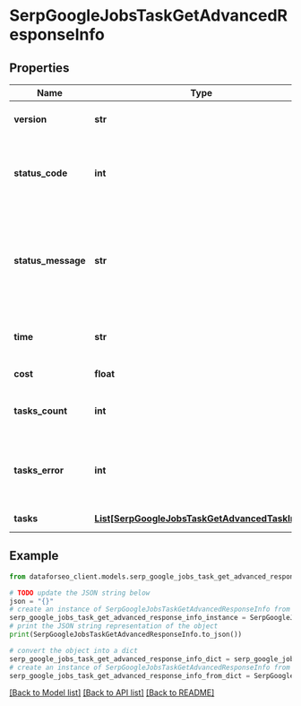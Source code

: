 # SerpGoogleJobsTaskGetAdvancedResponseInfo


## Properties

Name | Type | Description | Notes
------------ | ------------- | ------------- | -------------
**version** | **str** | the current version of the API | [optional] 
**status_code** | **int** | general status code you can find the full list of the response codes here | [optional] 
**status_message** | **str** | general informational message you can find the full list of general informational messages here | [optional] 
**time** | **str** | total execution time, seconds | [optional] 
**cost** | **float** | total tasks cost, USD | [optional] 
**tasks_count** | **int** | the number of tasks in the tasks array | [optional] 
**tasks_error** | **int** | the number of tasks in the tasks array returned with an error | [optional] 
**tasks** | [**List[SerpGoogleJobsTaskGetAdvancedTaskInfo]**](SerpGoogleJobsTaskGetAdvancedTaskInfo.md) | array of tasks | [optional] 

## Example

```python
from dataforseo_client.models.serp_google_jobs_task_get_advanced_response_info import SerpGoogleJobsTaskGetAdvancedResponseInfo

# TODO update the JSON string below
json = "{}"
# create an instance of SerpGoogleJobsTaskGetAdvancedResponseInfo from a JSON string
serp_google_jobs_task_get_advanced_response_info_instance = SerpGoogleJobsTaskGetAdvancedResponseInfo.from_json(json)
# print the JSON string representation of the object
print(SerpGoogleJobsTaskGetAdvancedResponseInfo.to_json())

# convert the object into a dict
serp_google_jobs_task_get_advanced_response_info_dict = serp_google_jobs_task_get_advanced_response_info_instance.to_dict()
# create an instance of SerpGoogleJobsTaskGetAdvancedResponseInfo from a dict
serp_google_jobs_task_get_advanced_response_info_from_dict = SerpGoogleJobsTaskGetAdvancedResponseInfo.from_dict(serp_google_jobs_task_get_advanced_response_info_dict)
```
[[Back to Model list]](../README.md#documentation-for-models) [[Back to API list]](../README.md#documentation-for-api-endpoints) [[Back to README]](../README.md)


